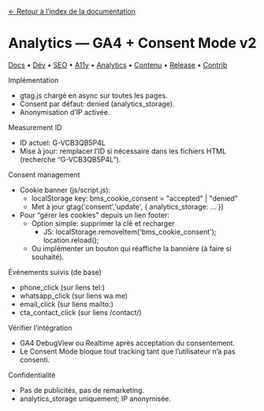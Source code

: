 [← Retour à l’index de la documentation](./README.md)

# Analytics — GA4 + Consent Mode v2
[Docs](./README.md) • [Dév](./DEVELOPMENT.md) • [SEO](./SEO_GUIDE.md) • [A11y](./ACCESSIBILITY.md) • [Analytics](./ANALYTICS_GA4.md) • [Contenu](./CONTENT_GUIDELINES.md) • [Release](./RELEASE_CHECKLIST.md) • [Contrib](./CONTRIBUTING.md)

Implémentation
- gtag.js chargé en async sur toutes les pages.
- Consent par défaut: denied (analytics_storage).
- Anonymisation d’IP activée.

Measurement ID
- ID actuel: G-VCB3QB5P4L
- Mise à jour: remplacer l’ID si nécessaire dans les fichiers HTML (recherche “G-VCB3QB5P4L”).

Consent management
- Cookie banner (js/script.js):
  - localStorage key: bms_cookie_consent = "accepted" | "denied"
  - Met à jour gtag('consent','update', { analytics_storage: ... })
- Pour “gérer les cookies” depuis un lien footer:
  - Option simple: supprimer la clé et recharger
    - JS: localStorage.removeItem('bms_cookie_consent'); location.reload();
  - Ou implémenter un bouton qui réaffiche la bannière (à faire si souhaité).

Événements suivis (de base)
- phone_click (sur liens tel:)
- whatsapp_click (sur liens wa.me)
- email_click (sur liens mailto:)
- cta_contact_click (sur liens /contact/)

Vérifier l’intégration
- GA4 DebugView ou Realtime après acceptation du consentement.
- Le Consent Mode bloque tout tracking tant que l’utilisateur n’a pas consenti.

Confidentialité
- Pas de publicités, pas de remarketing.
- analytics_storage uniquement; IP anonymisée.